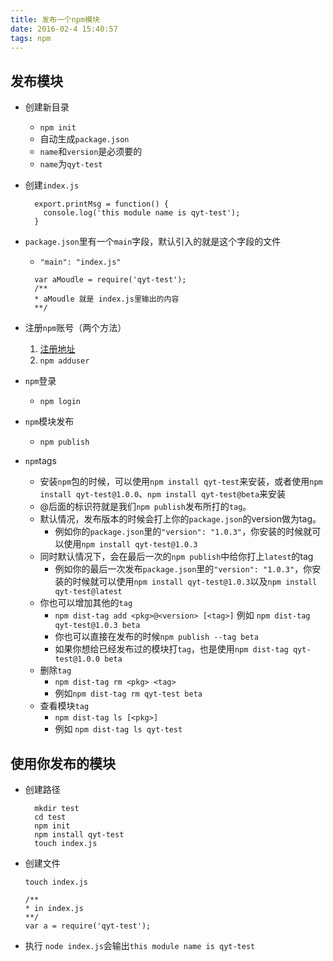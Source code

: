 ```yaml
---
title: 发布一个npm模块
date: 2016-02-4 15:40:57
tags: npm
---
```


发布模块
---
* 创建新目录
  * `npm init`
  * 自动生成`package.json`
  * `name`和`version`是必须要的
  * `name`为`qyt-test`



* 创建`index.js`
  ```
    export.printMsg = function() {
      console.log('this module name is qyt-test');
    }
  ```

* `package.json`里有一个`main`字段，默认引入的就是这个字段的文件
  * `"main": "index.js"`
  ```
    var aMoudle = require('qyt-test');
    /**
    * aMoudle 就是 index.js里输出的内容
    **/
  ```


* 注册`npm`账号（两个方法）
  1. [注册地址](https://www.npmjs.com/)
  2. `npm adduser`


* `npm`登录
  * `npm login`


* `npm`模块发布
  * `npm publish`


* `npm`tags
  * 安装`npm`包的时候，可以使用`npm install qyt-test`来安装，或者使用`npm install qyt-test@1.0.0`、`npm install qyt-test@beta`来安装
  * @后面的标识符就是我们`npm publish`发布所打的`tag`。
  * 默认情况，发布版本的时候会打上你的`package.json`的version做为tag。
    * 例如你的`package.json`里的`"version": "1.0.3"`，你安装的时候就可以使用`npm install qyt-test@1.0.3`
  * 同时默认情况下，会在最后一次的`npm publish`中给你打上`latest`的tag
    * 例如你的最后一次发布`package.json`里的`"version": "1.0.3"`，你安装的时候就可以使用`npm install qyt-test@1.0.3`以及`npm install qyt-test@latest`
  * 你也可以增加其他的`tag`
    * `npm dist-tag add <pkg>@<version> [<tag>]`  例如 `npm dist-tag qyt-test@1.0.3 beta`
    * 你也可以直接在发布的时候`npm publish --tag beta`
    * 如果你想给已经发布过的模块打`tag`，也是使用`npm dist-tag qyt-test@1.0.0 beta`
  * 删除`tag`
    * `npm dist-tag rm <pkg> <tag>`
    * 例如`npm dist-tag rm qyt-test beta`
  * 查看模块`tag`
    * `npm dist-tag ls [<pkg>]`
    * 例如 `npm dist-tag ls qyt-test`


使用你发布的模块
--

* 创建路径

  ```
    mkdir test
    cd test
    npm init
    npm install qyt-test
    touch index.js
  ```


* 创建文件
  ```
  touch index.js

  /**
  * in index.js
  **/
  var a = require('qyt-test');
  ```


* 执行
  `node index.js`会输出`this module name is qyt-test`
